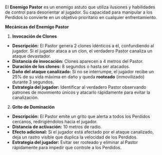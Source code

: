 
El **Enemigo Pastor** es un enemigo astuto que utiliza ilusiones y habilidades de control para desorientar al jugador. Su capacidad para manipular a los Perdidos lo convierte en un objetivo prioritario en cualquier enfrentamiento.

**Mecánicas del Enemigo Pastor**

1. **Invocación de Clones**

- **Descripción:** El Pastor genera 2 clones idénticos a él, confundiendo al jugador. Si el jugador ataca a un clon, el verdadero Pastor canaliza un ataque devastador.
- **Distancia de invocación:** Clones aparecen a 4 metros del Pastor.
- **Duración de los clones:** 8  segundos o hasta ser atacados.
- **Daño del ataque canalizado:** Si no se interrumpe, el jugador recibe un 25% de su vida máxima en daño y queda **rooteado** (inmovilizado) durante 3 segundos.
- **Estrategia del jugador:** Identificar al verdadero Pastor observando patrones de movimiento únicos y atacarlo rápidamente para evitar la canalización.

2. **Grito de Dominación**

- **Descripción:** El Pastor emite un grito que alerta a todos los Perdidos cercanos, redirigiéndolos hacia el jugador.
- **Distancia de activación:** 10 metros de radio.
- **Efecto adicional:** Si el jugador está afectado por el ataque canalizado, deja un rastro visible que duplica la velocidad de los Perdidos.
- **Estrategia del jugador:** Evitar ser rooteado y eliminar al Pastor rápidamente para impedir que controle a los Perdidos.
